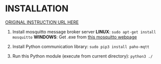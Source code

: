 # INSTALLATION
[ORIGINAL INSTRUCTION URL HERE](https://www.ev3dev.org/docs/tutorials/sending-and-receiving-messages-with-mqtt/?fbclid=IwAR02x9htzaxEaQifEx-hf7ErkXvxtMgsI38lk0jrPfpghWwtvkz8V71Heb0)

1. Install mosquitto message broker server
__LINUX__:
`sudo apt-get install mosquitto`
__WINDOWS__:
Get .exe from  [this mosquitto webpage](https://mosquitto.org/download/)

2. Install Python communication library:
`sudo pip3 install paho-mqtt`

3. Run this Python module (execute from current directory):
`python3 ./`